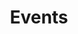 ---
title: "Events"
icon: "https://cdn2.iconfinder.com/data/icons/bitsies/128/Lightbulb-512.png"
background: "http://www.truelovemusic.co.uk/site/wp-content/uploads/2011/03/grey-background-square.jpg"
---